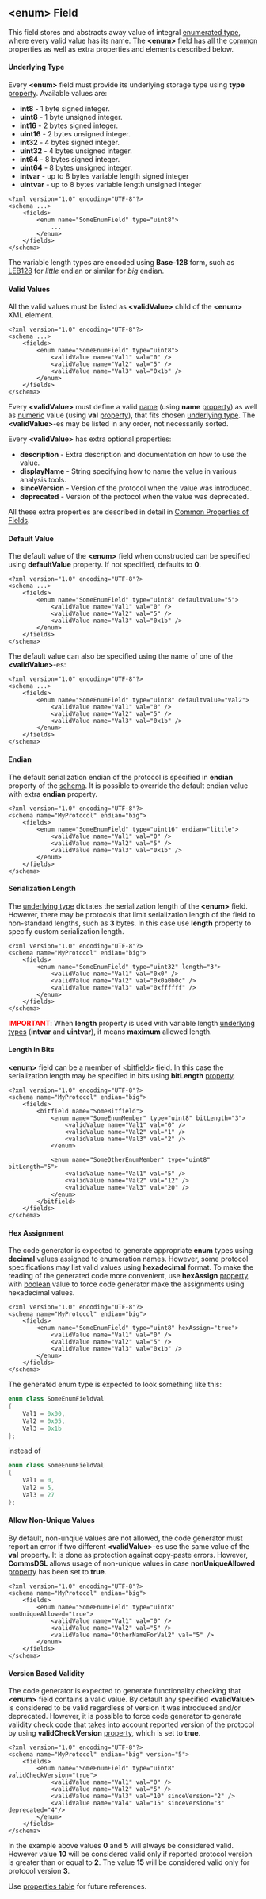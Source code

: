## &lt;enum&gt; Field
This field stores and abstracts away value of integral 
[enumerated type](https://en.wikipedia.org/wiki/Enumerated_type), where every
valid value has its name. The **&lt;enum&gt;** field has all the [common](common.md) properties
as well as extra properties and elements described below.

#### Underlying Type
Every **&lt;enum&gt;** field must provide its underlying storage type using 
**type** [property](../intro/properties.md). Available 
values are:
- **int8** - 1 byte signed integer.
- **uint8** - 1 byte unsigned integer.
- **int16** - 2 bytes signed integer.
- **uint16** - 2 bytes unsigned integer.
- **int32** - 4 bytes signed integer.
- **uint32** - 4 bytes unsigned integer.
- **int64** - 8 bytes signed integer.
- **uint64** - 8 bytes unsigned integer.
- **intvar** - up to 8 bytes variable length signed integer
- **uintvar** - up to 8 bytes variable length unsigned integer

```
<?xml version="1.0" encoding="UTF-8"?>
<schema ...>
    <fields>
        <enum name="SomeEnumField" type="uint8">
            ...
        </enum>
    </fields>
</schema>
```
The variable length types are encoded using **Base-128** form, such as
[LEB128](https://en.wikipedia.org/wiki/LEB128) for *little* endian or similar for
*big* endian.

#### Valid Values
All the valid values must be listed as **&lt;validValue&gt;** child of the 
**&lt;enum&gt;** XML element.
```
<?xml version="1.0" encoding="UTF-8"?>
<schema ...>
    <fields>
        <enum name="SomeEnumField" type="uint8">
            <validValue name="Val1" val="0" />
            <validValue name="Val2" val="5" />
            <validValue name="Val3" val="0x1b" />
        </enum>
    </fields>
</schema>
```
Every **&lt;validValue&gt;** must define a valid [name](../intro/names.md) 
(using **name** [property](../intro/properties.md)) as 
well as [numeric](../intro/numeric.md) value (using **val** 
[property](../intro/properties.md)), that fits chosen 
[underlying type](#underlying-type). The **&lt;validValue&gt;**-es may be listed
in any order, not necessarily sorted.

Every **&lt;validValue&gt;** has extra optional properties:
- **description** - Extra description and documentation on how to use the value.
- **displayName** - String specifying how to name the value in various analysis tools.
- **sinceVersion** - Version of the protocol when the value was introduced.
- **deprecated** - Version of the protocol when the value was deprecated.

All these extra properties are described in detail in 
[Common Properties of Fields](common.md).

#### Default Value
The default value of the **&lt;enum&gt;** field when constructed can be specified
using **defaultValue** property. If not specified, defaults to **0**.
```
<?xml version="1.0" encoding="UTF-8"?>
<schema ...>
    <fields>
        <enum name="SomeEnumField" type="uint8" defaultValue="5">
            <validValue name="Val1" val="0" />
            <validValue name="Val2" val="5" />
            <validValue name="Val3" val="0x1b" />
        </enum>
    </fields>
</schema>
```
The default value can also be specified using the name of one of the 
**&lt;validValue&gt;**-es:
```
<?xml version="1.0" encoding="UTF-8"?>
<schema ...>
    <fields>
        <enum name="SomeEnumField" type="uint8" defaultValue="Val2">
            <validValue name="Val1" val="0" />
            <validValue name="Val2" val="5" />
            <validValue name="Val3" val="0x1b" />
        </enum>
    </fields>
</schema>
```

#### Endian
The default serialization endian of the protocol is specified in **endian**
property of the [schema](../schema/schema.md). It is possible to override the
default endian value with extra **endian** property.
```
<?xml version="1.0" encoding="UTF-8"?>
<schema name="MyProtocol" endian="big">
    <fields>
        <enum name="SomeEnumField" type="uint16" endian="little">
            <validValue name="Val1" val="0" />
            <validValue name="Val2" val="5" />
            <validValue name="Val3" val="0x1b" />
        </enum>
    </fields>
</schema>
```

#### Serialization Length
The [underlying type](#underlying-type) dictates the serialization length
of the **&lt;enum&gt;** field. However, there may be protocols that limit serialization
length of the field to non-standard lengths, such as **3** bytes. In this case
use **length** property to specify custom serialization length.
```
<?xml version="1.0" encoding="UTF-8"?>
<schema name="MyProtocol" endian="big">
    <fields>
        <enum name="SomeEnumField" type="uint32" length="3">
            <validValue name="Val1" val="0x0" />
            <validValue name="Val2" val="0x0a0b0c" />
            <validValue name="Val3" val="0xffffff" />
        </enum>
    </fields>
</schema>
```
<span style="color:red">**IMPORTANT**</span>: When **length** property is used with variable length 
[underlying types](#underlying-type) (**intvar** and **uintvar**), 
it means **maximum** allowed length.

#### Length in Bits
**&lt;enum&gt;** field can be a member of [&lt;bitfield&gt;](bitfield.md) field.
In this case the serialization length may be specified in bits using **bitLength**
[property](../intro/properties.md).
```
<?xml version="1.0" encoding="UTF-8"?>
<schema name="MyProtocol" endian="big">
    <fields>
        <bitfield name="SomeBitfield">
            <enum name="SomeEnumMember" type="uint8" bitLength="3">
                <validValue name="Val1" val="0" />
                <validValue name="Val2" val="1" />
                <validValue name="Val3" val="2" />
            </enum>

            <enum name="SomeOtherEnumMember" type="uint8" bitLength="5">
                <validValue name="Val1" val="5" />
                <validValue name="Val2" val="12" />
                <validValue name="Val3" val="20" />
            </enum>
        </bitfield>
    </fields>
</schema>
```

#### Hex Assignment
The code generator is expected to generate appropriate **enum** types using
**decimal** values assigned to enumeration names. However, some protocol specifications may list 
valid values using **hexadecimal** format. To make the reading of the generated code
more convenient, use **hexAssign** [property](../intro/properties.md) with
[boolean](../intro/boolean.md) value to force code generator make the assignments
using hexadecimal values.
```
<?xml version="1.0" encoding="UTF-8"?>
<schema name="MyProtocol" endian="big">
    <fields>
        <enum name="SomeEnumField" type="uint8" hexAssign="true">
            <validValue name="Val1" val="0" />
            <validValue name="Val2" val="5" />
            <validValue name="Val3" val="0x1b" />
        </enum>
    </fields>
</schema>
```
The generated enum type is expected to look something like this:
```cpp
enum class SomeEnumFieldVal
{
    Val1 = 0x00,
    Val2 = 0x05,
    Val3 = 0x1b
};
```
instead of 
```cpp
enum class SomeEnumFieldVal
{
    Val1 = 0,
    Val2 = 5,
    Val3 = 27
};
```

#### Allow Non-Unique Values
By default, non-unqiue values are not allowed, the code generator must report
an error if two different **&lt;validValue&gt;**-es use the same value of the **val**
property. It is done as protection against copy-paste errors. However,
**CommsDSL** allows usage of non-unique values in case **nonUniqueAllowed** 
[property](../intro/properties.md) has been set to **true**.
```
<?xml version="1.0" encoding="UTF-8"?>
<schema name="MyProtocol" endian="big">
    <fields>
        <enum name="SomeEnumField" type="uint8" nonUniqueAllowed="true">
            <validValue name="Val1" val="0" />
            <validValue name="Val2" val="5" />
            <validValue name="OtherNameForVal2" val="5" />
        </enum>
    </fields>
</schema>
```

#### Version Based Validity
The code generator is expected to generate functionality checking that 
**&lt;enum&gt;** field contains a valid value. By default any specified 
**&lt;validValue&gt;** is considered to be valid regardless of version it was
introduced and/or deprecated. However, it is possible to force code generator to
generate validity check code that takes into account reported version of the
protocol by using **validCheckVersion** [property](../intro/properties.md), which
is set to **true**.
```
<?xml version="1.0" encoding="UTF-8"?>
<schema name="MyProtocol" endian="big" version="5">
    <fields>
        <enum name="SomeEnumField" type="uint8" validCheckVersion="true">
            <validValue name="Val1" val="0" />
            <validValue name="Val2" val="5" />
            <validValue name="Val3" val="10" sinceVersion="2" />
            <validValue name="Val4" val="15" sinceVersion="3" deprecated="4"/>
        </enum>
    </fields>
</schema>
```
In the example above values **0** and **5** will always be considered valid. However
value **10** will be considered valid only if reported protocol version is
greater than or equal to **2**. The value **15** will be considered valid only
for protocol version **3**.

Use [properties table](../appendix/enum.md) for future references.
